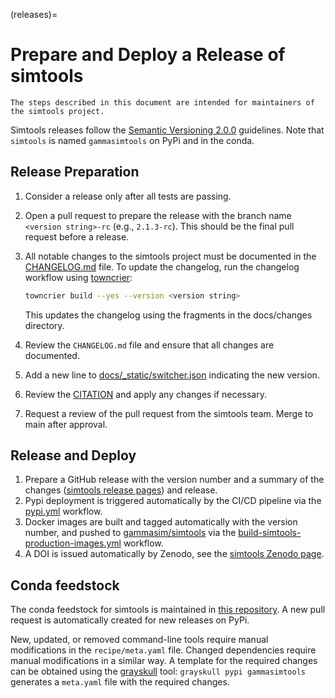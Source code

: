 (releases)=

# Prepare and Deploy a Release of simtools

```{note}
The steps described in this document are intended for maintainers of the simtools project.
```

Simtools releases follow the [Semantic Versioning 2.0.0](https://semver.org/) guidelines.
Note that `simtools` is named `gammasimtools` on PyPi and in the conda.

## Release Preparation

1. Consider a release only after all tests are passing.
2. Open a pull request to prepare the release with the branch name `<version string>-rc` (e.g., `2.1.3-rc`). This should be the final pull request before a release.
3. All notable changes to the simtools project must be documented in the [CHANGELOG.md](https://github.com/gammasim/simtools/blob/main/CHANGELOG.md) file. To update the changelog, run the changelog workflow using [towncrier](https://towncrier.readthedocs.io/en/stable/):

   ```bash
   towncrier build --yes --version <version string>
    ```

    This updates the changelog using the fragments in the docs/changes directory.

4. Review the `CHANGELOG.md` file and ensure that all changes are documented.
5. Add a new line to [docs/_static/switcher.json](docs/_static/switcher.json) indicating the new version.
6. Review the [CITATION](https://github.com/gammasim/simtools/blob/main/CITATION.cff) and apply any changes if necessary.
7. Request a review of the pull request from the simtools team. Merge to main after approval.

## Release and Deploy

1. Prepare a GitHub release with the version number and a summary of the changes ([simtools release pages](https://github.com/gammasim/simtools/releases)) and release.
2. Pypi deployment is triggered automatically by the CI/CD pipeline via the [pypi.yml](https://github.com/gammasim/simtools/blob/main/.github/workflows/pypi.yml) workflow.
3. Docker images are built and tagged automatically with the version number, and pushed to [gammasim/simtools](https://github.com/orgs/gammasim/packages?repo_name=simtools) via the [build-simtools-production-images.yml](https://github.com/gammasim/simtools/blob/main/.github/workflows/build-simtools-production-image.yml) workflow.
4. A DOI is issued automatically by Zenodo, see the [simtools Zenodo page](https://zenodo.org/records/15630484).

## Conda feedstock

The conda feedstock for simtools is maintained in [this repository](https://github.com/conda-forge/gammasimtools-feedstock).
A new pull request is automatically created for new releases on PyPi.

New, updated, or removed command-line tools require manual modifications in the `recipe/meta.yaml` file.
Changed dependencies require manual modifications in a similar way.
A template for the required changes can be obtained using the [grayskull](https://pypi.org/project/grayskull/) tool: `grayskull pypi gammasimtools` generates a `meta.yaml` file with the required changes.
